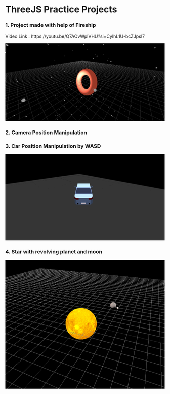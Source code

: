 # ThreeJS Practice Projects

### 1. Project made with help of Fireship 
<p>Video Link : https://youtu.be/Q7AOvWpIVHU?si=CyIhL1U-bcZJpsI7</p>

![Image](ThreeJSProject/SS/ss1.png)

### 2. Camera Position Manipulation

### 3. Car Position Manipulation by WASD
![Image](CarPosManipulation/CarDrive/screenshot/car.png)

### 4. Star with revolving planet and moon
![Image](StarWithPlanet/starnplanets/ss/image.png)